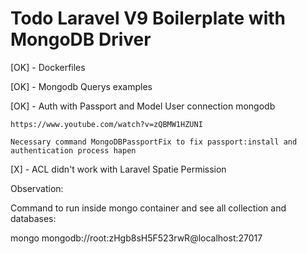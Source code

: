 # Todo Laravel V9 Boilerplate with MongoDB Driver

[OK] - Dockerfiles

[OK] - Mongodb Querys examples

[OK] - Auth with Passport and Model User connection mongodb

    https://www.youtube.com/watch?v=zQBMW1HZUNI

    Necessary command MongoDBPassportFix to fix passport:install and authentication process hapen

[X] - ACL didn't work with Laravel Spatie Permission

Observation:

Command to run inside mongo container and see all collection and databases:

mongo mongodb://root:zHgb8sH5F523rwR@localhost:27017